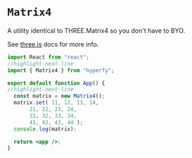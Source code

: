 # `Matrix4`

A utility identical to THREE.Matrix4 so you don't have to BYO.

See [three.js](https://threejs.org/docs/#api/en/math/Matrix4) docs for more info.

```jsx
import React from "react";
//highlight-next-line
import { Matrix4 } from "hyperfy";

export default function App() {
//highlight-next-line
  const matrix = new Matrix4();
  matrix.set( 11, 12, 13, 14, 
	   21, 22, 23, 24,
	   31, 32, 33, 34, 
	   41, 42, 43, 44 );
  console.log(matrix);

  return <app />;
}
```
